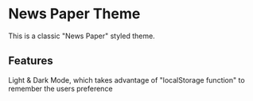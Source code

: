 # News Paper Theme
This is a classic "News Paper" styled theme.

## Features
Light & Dark Mode, which takes advantage of "localStorage function" to remember the users preference
